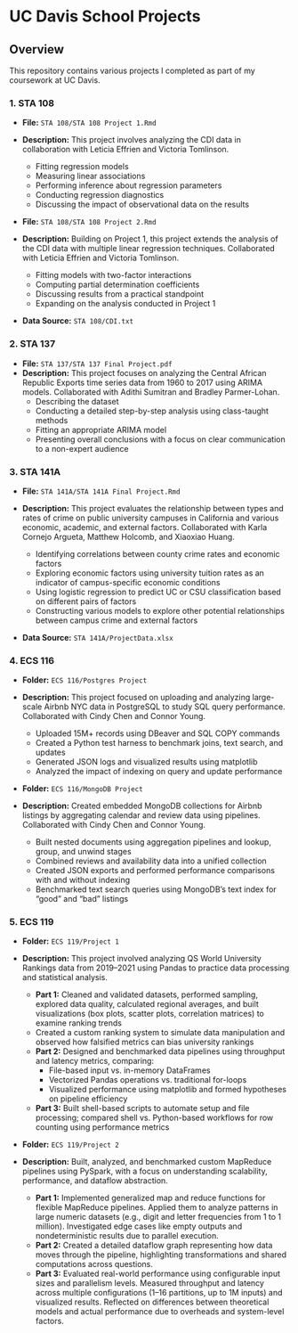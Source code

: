 # UC Davis School Projects

## Overview
This repository contains various projects I completed as part of my coursework at UC Davis.

### 1. STA 108
- **File:** `STA 108/STA 108 Project 1.Rmd`
- **Description:** This project involves analyzing the CDI data in collaboration with Leticia Effrien and Victoria Tomlinson.
  - Fitting regression models
  - Measuring linear associations
  - Performing inference about regression parameters
  - Conducting regression diagnostics
  - Discussing the impact of observational data on the results

- **File:** `STA 108/STA 108 Project 2.Rmd`
- **Description:** Building on Project 1, this project extends the analysis of the CDI data with multiple linear regression techniques. Collaborated with Leticia Effrien and Victoria Tomlinson.
  - Fitting models with two-factor interactions
  - Computing partial determination coefficients
  - Discussing results from a practical standpoint
  - Expanding on the analysis conducted in Project 1

- **Data Source:** `STA 108/CDI.txt`

### 2. STA 137
- **File:** `STA 137/STA 137 Final Project.pdf`
- **Description:** This project focuses on analyzing the Central African Republic Exports time series data from 1960 to 2017 using ARIMA models. Collaborated with Adithi Sumitran and Bradley Parmer-Lohan.
  - Describing the dataset
  - Conducting a detailed step-by-step analysis using class-taught methods
  - Fitting an appropriate ARIMA model
  - Presenting overall conclusions with a focus on clear communication to a non-expert audience

### 3. STA 141A
- **File:** `STA 141A/STA 141A Final Project.Rmd`
- **Description:** This project evaluates the relationship between types and rates of crime on public university campuses in California and various economic, academic, and external factors. Collaborated with Karla Cornejo Argueta, Matthew Holcomb, and Xiaoxiao Huang.
  - Identifying correlations between county crime rates and economic factors
  - Exploring economic factors using university tuition rates as an indicator of campus-specific economic conditions
  - Using logistic regression to predict UC or CSU classification based on different pairs of factors
  - Constructing various models to explore other potential relationships between campus crime and external factors

- **Data Source:** `STA 141A/ProjectData.xlsx`

### 4. ECS 116
- **Folder:** `ECS 116/Postgres Project`
- **Description:** This project focused on uploading and analyzing large-scale Airbnb NYC data in PostgreSQL to study SQL query performance. Collaborated with Cindy Chen and Connor Young.
  - Uploaded 15M+ records using DBeaver and SQL COPY commands
  - Created a Python test harness to benchmark joins, text search, and updates
  - Generated JSON logs and visualized results using matplotlib
  - Analyzed the impact of indexing on query and update performance

- **Folder:** `ECS 116/MongoDB Project`
- **Description:** Created embedded MongoDB collections for Airbnb listings by aggregating calendar and review data using pipelines. Collaborated with Cindy Chen and Connor Young.
  - Built nested documents using aggregation pipelines and lookup, group, and unwind stages
  - Combined reviews and availability data into a unified collection
  - Created JSON exports and performed performance comparisons with and without indexing
  - Benchmarked text search queries using MongoDB’s text index for “good” and “bad” listings

### 5. ECS 119  
- **Folder:** `ECS 119/Project 1`  
- **Description:** This project involved analyzing QS World University Rankings data from 2019–2021 using Pandas to practice data processing and statistical analysis.
  - **Part 1:** Cleaned and validated datasets, performed sampling, explored data quality, calculated regional averages, and built visualizations (box plots, scatter plots, correlation matrices) to examine ranking trends  
  - Created a custom ranking system to simulate data manipulation and observed how falsified metrics can bias university rankings  
  - **Part 2:** Designed and benchmarked data pipelines using throughput and latency metrics, comparing:
    - File-based input vs. in-memory DataFrames  
    - Vectorized Pandas operations vs. traditional for-loops  
    - Visualized performance using matplotlib and formed hypotheses on pipeline efficiency  
  - **Part 3:** Built shell-based scripts to automate setup and file processing; compared shell vs. Python-based workflows for row counting using performance metrics
 
- **Folder:** `ECS 119/Project 2`  
- **Description:**  Built, analyzed, and benchmarked custom MapReduce pipelines using PySpark, with a focus on understanding scalability, performance, and dataflow abstraction.
  - **Part 1:** Implemented generalized map and reduce functions for flexible MapReduce pipelines. Applied them to analyze patterns in large numeric datasets (e.g., digit and letter frequencies from 1 to 1 million). Investigated edge cases like empty outputs and nondeterministic results due to parallel execution.
  - **Part 2:** Created a detailed dataflow graph representing how data moves through the pipeline, highlighting transformations and shared computations across questions.
  - **Part 3:** Evaluated real-world performance using configurable input sizes and parallelism levels. Measured throughput and latency across multiple configurations (1–16 partitions, up to 1M inputs) and visualized results. Reflected on differences between theoretical models and actual performance due to overheads and system-level factors.
